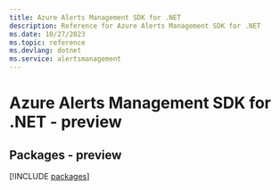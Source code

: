 ```yaml
---
title: Azure Alerts Management SDK for .NET
description: Reference for Azure Alerts Management SDK for .NET
ms.date: 10/27/2023
ms.topic: reference
ms.devlang: dotnet
ms.service: alertsmanagement
---
```

# Azure Alerts Management SDK for .NET - preview
## Packages - preview
[!INCLUDE [packages](alerts-management-index.md)]